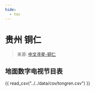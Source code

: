 ```yaml
---
hide:
  - toc
---
```


# 贵州 铜仁

> 来源: [中文寻星-铜仁](http://dtmb.saoing.com/tongren.htm)

## 地面数字电视节目表

{{ read_csv("../../data/csv/tongren.csv") }}
